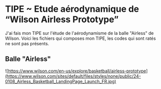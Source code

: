 # TIPE ~ Etude aérodynamique de “Wilson Airless Prototype”

J'ai fais mon TIPE sur l'étude de l'aérodynamisme de la balle "Airless" de Wilson. Voici les fichiers qui composes mon TIPE, les codes qui sont ratés ne sont pas présents.

## Balle "Airless"

![https://www.wilson.com/en-us/explore/basketball/airless-prototype](https://www.wilson.com/sites/default/files/styles/none/public/24-0108_Airless_Basketball_LandingPage_Launch_FR.jpg)
